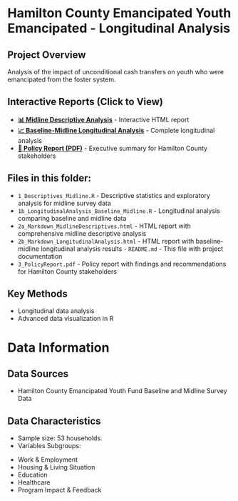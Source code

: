 # Hamilton County Emancipated Youth Emancipated - Longitudinal Analysis

## Project Overview
Analysis of the impact of unconditional cash transfers on youth who were emancipated from the foster system. 

## Interactive Reports (Click to View)
- **[📊 Midline Descriptive Analysis](https://github.com/jasleen1117/data-analysis-portfolio/blob/main/hamilton-county-analysis/2a_Markdown_MidlineDescriptives.html)** - Interactive HTML report
- **[📈 Baseline-Midline Longitudinal Analysis](https://github.com/jasleen1117/data-analysis-portfolio/blob/main/hamilton-county-analysis/2b_Markdown_LongitudinalAnalysis.html)** - Complete longitudinal analysis
- **[📄 Policy Report (PDF)](https://github.com/jasleen1117/data-analysis-portfolio/blob/main/hamilton-county-analysis/3_PolicyReport.pdf)** - Executive summary for Hamilton County stakeholders

## Files in this folder: 
- `1_Descriptives_Midline.R` - Descriptive statistics and exploratory analysis for midline survey data 
- `1b_LongitudinalAnalysis_Baseline_Midline.R` - Longitudinal analysis comparing baseline and midline data 
- `2a_Markdown_MidlineDescriptives.html` - HTML report with comprehensive midline descriptive analysis 
- `2b_Markdown_LongitudinalAnalysis.html` - HTML report with baseline-midline longitudinal analysis results - `README.md` - This file with project documentation 
- `3_PolicyReport.pdf` - Policy report with findings and recommendations for Hamilton County stakeholders

## Key Methods
- Longitudinal data analysis
- Advanced data visualization in R

# Data Information 
## Data Sources 
- Hamilton County Emancipated Youth Fund Baseline and Midline Survey Data 

## Data Characteristics 
- Sample size: 53 households.
- Variables Subgroups: 
* Work & Employment
* Housing & Living Situation
* Education
* Healthcare
* Program Impact & Feedback


